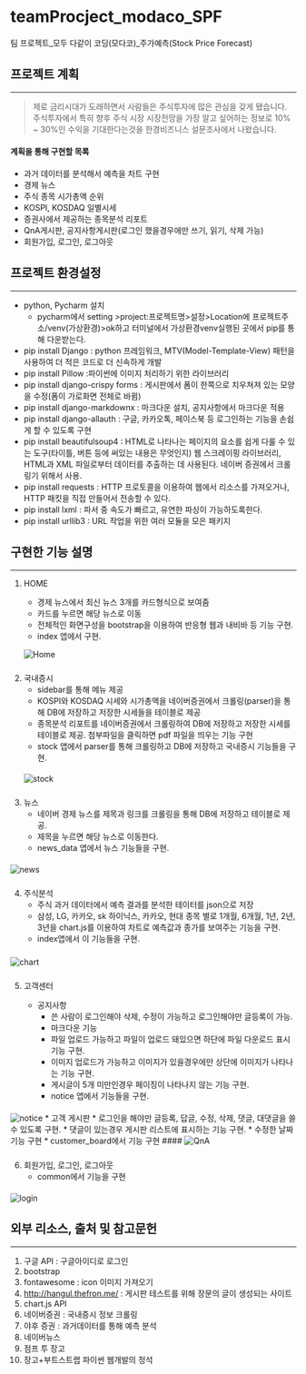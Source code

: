 # teamProcject_modaco_SPF
팀 프로젝트_모두 다같이 코딩(모다코)_주가예측(Stock Price Forecast)



## 프로젝트 계획

------------
> 제로 금리시대가 도래하면서 사람들은 주식투자에 많은 관심을 갖게 됐습니다. 
> 주식투자에서 특히 향후 주식 시장 시장전망을 가장 알고 싶어하는 정보로  10% ~ 30%인 수익을 
> 기대한다는것을 한경비즈니스 설문조사에서 나왔습니다.
 
#### 계획을 통해 구현할 목록
* 과거 데이터를 분석해서 예측을 차트 구현
* 경제 뉴스 
* 주식 종목 시가총액 순위
* KOSPI, KOSDAQ 일별시세 
* 증권사에서 제공하는 종목분석 리포트 
* QnA게시판, 공지사항게시판(로그인 했을경우에만 쓰기, 읽기, 삭제 가능)
* 회원가입, 로그인, 로그아웃

 
## 프로젝트 환경설정

-----------------------
* python, Pycharm 설치
    * pycharm에서 setting >project:프로젝트명>설정>Location에 프로젝트주소/venv(가상환경)>ok하고 터미널에서 가상환경venv실행된 곳에서 pip를 통해 다운받는다.
* pip install Django : python 프레임워크, MTV(Model-Template-View) 패턴을 사용하여  더 적은 코드로 더 신속하게 개발
* pip install Pillow :파이썬에 이미지 처리하기 위한 라이브러리
* pip install django-crispy forms : 게시판에서 폼이 한쪽으로 치우쳐져 있는 모양을 수정(폼이 가로화면 전체로 바뀜)
* pip install django-markdownx : 마크다운 설치, 공지사항에서 마크다운 적용
* pip install django-allauth : 구글, 카카오톡, 페이스북 등 로그인하는 기능을 손쉽게 할 수 있도록 구현
* pip install beautifulsoup4 : HTML로 나타나는 페이지의 요소를 쉽게 다룰 수 있는 도구(타이틀, 버튼 등에 써있는 내용은 무엇인지)
웹 스크레이핑 라이브러리, HTML과 XML 파일로부터 데이터를 추출하는 데 사용된다. 네이버 증권에서 크롤링기 위해서 사용.
* pip install requests : HTTP 프로토콜을 이용하여 웹에서 리소스를 가져오거나, HTTP 패킷을 직접 만들어서 전송할 수 있다.
* pip install lxml : 파서 중 속도가 빠르고, 유연한 파싱이 가능하도록한다.
* pip install urllib3 : URL 작업을 위한 여러 모듈을 모은 패키지
    

## 구현한 기능 설명

-----------------------
1. HOME
    * 경제 뉴스에서 최신 뉴스 3개를 카드형식으로 보여줌 
    * 카드를 누르면 해당 뉴스로 이동
    * 전체적인 화면구성을 bootstrap을 이용하여 반응형 웹과 내비바 등 기능 구현.  
    * index 앱에서 구현.
    

   ![Home](https://user-images.githubusercontent.com/86580625/128129753-88c450e6-73a3-4206-9587-978dd3b2d636.jpg)

###
2. 국내증시
    * sidebar를 통해 메뉴 제공
    * KOSPI와 KOSDAQ 시세와 시가총액을 네이버증권에서 크롤링(parser)을 통해 DB에 저장하고
    저장한 시세들을 테이블로 제공
    * 종목분석 리포트를 네이버증권에서 크롤링하여 DB에 저장하고 저장한 시세를 테이블로 제공. 
      첨부파일을 클릭하면 pdf 파일을 띄우는 기능 구현
    * stock 앱에서 parser를 통해 크롤링하고 DB에 저장하고 국내증시 기능들을 구현.  
    ####
   ![stock](https://user-images.githubusercontent.com/86580625/128130046-0868f7a2-b6bd-463a-bcac-308e546ff638.jpg)  

###
3. 뉴스
    * 네이버 경제 뉴스를 제목과 링크를 크롤링을 통해 DB에 저장하고 테이블로 제공.
    * 제목을 누르면 해당 뉴스로 이동한다.
    * news_data 앱에서 뉴스 기능들을 구현.
    ####
![news](https://user-images.githubusercontent.com/86580625/128130168-4c204a8b-7e68-4d0a-a962-743add886db2.jpg)

###
4. 주식분석
    * 주식 과거 데이터에서 예측 결과를 분석한 테이터를 json으로 저장
    * 삼성, LG, 카카오, sk 하이닉스, 카카오, 현대 종목 별로 
      1개월, 6개월, 1년, 2년, 3년을 chart.js를 이용하여
      차트로 예측값과 종가를 보여주는 기능을 구현.
    * index앱에서 이 기능들을 구현.
    #####
![chart](https://user-images.githubusercontent.com/86580625/128130665-68ffe940-7c6b-481b-9860-2e0af6e84e4c.jpg)

###  
5. 고객센터
    * 공지사항
      * 쓴 사람이 로그인해야 삭제, 수정이 가능하고 로그인해야만 글등록이 가능.
      * 마크다운 기능
      * 파일 업로드 가능하고 파일이 업로드 돼있으면 하단에 파일 다운로드 표시 기능 구현.
      * 이미지 업로드가 가능하고 이미지가 있을경우에만 상단에 이미지가 나타나는 기능 구현.
      * 게시글이 5개 미만인경우 페이징이 나타나지 않는 기능 구현.
      * notice 앱에서 기능들을 구현.
    
    ####
![notice](https://user-images.githubusercontent.com/86580625/128130788-0e9ad5f6-e384-4dde-a711-e38d1692cb67.jpg)
    * 고객 게시판
      * 로그인을 해야만 글등록, 답글, 수정, 삭제, 댓글, 대댓글을 쓸 수 있도록 구현.
      * 댓글이 있는경우 게시판 리스트에 표시하는 기능 구현.
      * 수정한 날짜 기능 구현
      * customer_board에서 기능 구현
    ####
![QnA](https://user-images.githubusercontent.com/86580625/128130844-88700b5f-1d6c-4a89-a4c4-27156cc0b9fc.jpg)

###    
6. 회원가입, 로그인, 로그아웃
    * common에서 기능을 구현
   #### 
![login](https://user-images.githubusercontent.com/86580625/128131004-386674d2-330f-424d-b599-8a4cfce09e87.jpg)


## 외부 리소스, 출처 및 참고문헌
________
1. 구글 API : 구글아이디로 로그인
2. bootstrap
3. fontawesome : icon 이미지 가져오기
4. http://hangul.thefron.me/ : 게시판 테스트를 위해 장문의 글이 생성되는 사이트
5.   chart.js API
6. 네이버증권 : 국내증시 정보 크롤링
7. 야후 증권 : 과거데이터를 통해 예측 분석
8. 네이버뉴스   
9. 점프 투 장고
10. 장고+부트스트랩 파이썬 웹개발의 정석

    


